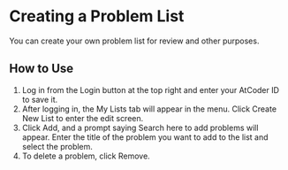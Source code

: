 # Creating a Problem List
You can create your own problem list for review and other purposes.
## How to Use
1. Log in from the Login button at the top right and enter your AtCoder ID to save it.
2. After logging in, the My Lists tab will appear in the menu. Click Create New List to enter the edit screen.
3. Click Add, and a prompt saying Search here to add problems will appear. Enter the title of the problem you want to add to the list and select the problem.
4. To delete a problem, click Remove.

